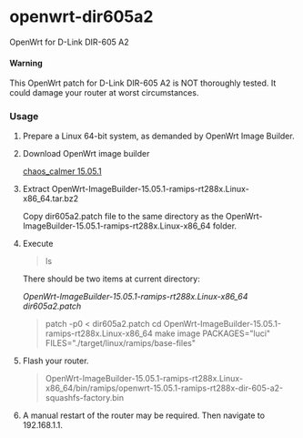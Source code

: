 # openwrt-dir605a2
OpenWrt for D-Link DIR-605 A2

#### Warning

This OpenWrt patch for D-Link DIR-605 A2 is NOT thoroughly tested. It could damage your router at worst circumstances.

### Usage

1. Prepare a Linux 64-bit system, as demanded by OpenWrt Image Builder.

2. Download OpenWrt image builder

    [chaos_calmer 15.05.1](https://downloads.openwrt.org/chaos_calmer/15.05.1/ramips/rt288x/OpenWrt-ImageBuilder-15.05.1-ramips-rt288x.Linux-x86_64.tar.bz2)

3. Extract OpenWrt-ImageBuilder-15.05.1-ramips-rt288x.Linux-x86_64.tar.bz2

    Copy dir605a2.patch file to the same directory as the OpenWrt-ImageBuilder-15.05.1-ramips-rt288x.Linux-x86_64 folder.

4. Execute

	> ls
	
	There should be two items at current directory:
	
	*OpenWrt-ImageBuilder-15.05.1-ramips-rt288x.Linux-x86_64*
	*dir605a2.patch*
	
    > patch -p0 < dir605a2.patch
    > cd OpenWrt-ImageBuilder-15.05.1-ramips-rt288x.Linux-x86_64
    > make image PACKAGES="luci" FILES="./target/linux/ramips/base-files"

5. Flash your router.

    > OpenWrt-ImageBuilder-15.05.1-ramips-rt288x.Linux-x86_64/bin/ramips/openwrt-15.05.1-ramips-rt288x-dir-605-a2-squashfs-factory.bin

6. A manual restart of the router may be required. Then navigate to 192.168.1.1.

